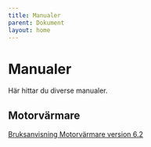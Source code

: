 ```yaml
---
title: Manualer
parent: Dokument
layout: home
---
```


# Manualer

Här hittar du diverse manualer.

## Motorvärmare

[Bruksanvisning Motorvärmare version 6.2](assets/motvarmare-v62.pdf)

